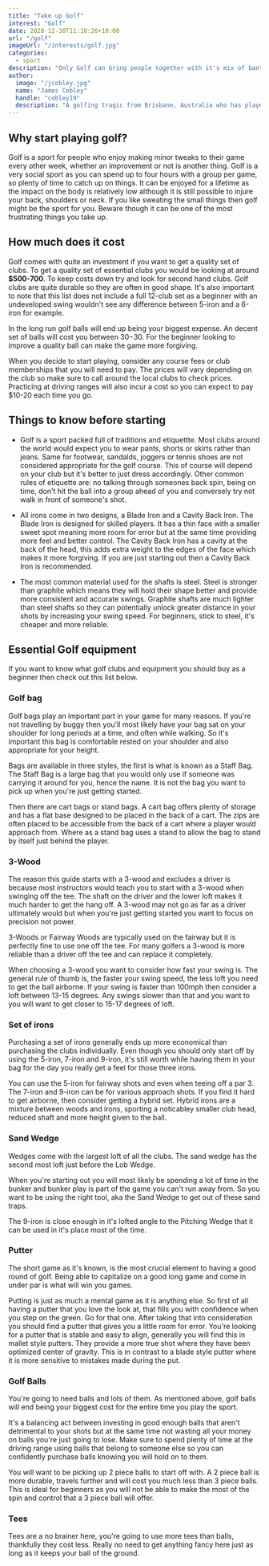 ```yaml
---
title: "Take up Golf"
interest: "Golf"
date: 2020-12-30T11:10:26+10:00
url: "/golf"
imageUrl: "/interests/golf.jpg"
categories:
  - sport
description: "Only Golf can bring people together with it's mix of banter, self-competition and plenty of opportunities to be social. Golf is one of the main ingredients in life for good health and happiness."
author:
  image: "/jcobley.jpg"
  name: "James Cobley"
  handle: "cobley19"
  description: "A golfing tragic from Brisbane, Australia who has played his fair share of rounds."
---
```


## Why start playing golf?
Golf is a sport for people who enjoy making minor tweaks to their game every other week, whether an improvement or not is another thing. Golf is a very social sport as you can spend up to four hours with a group per game, so plenty of time to catch up on things. It can be enjoyed for a lifetime as the impact on the body is relatively low although it is still possible to injure your back, shoulders or neck. If you like sweating the small things then golf might be the sport for you. Beware though it can be one of the most frustrating things you take up.

## How much does it cost
Golf comes with quite an investment if you want to get a quality set of clubs. To get a quality set of essential clubs you would be looking at around **$500-700**. To keep costs down try and look for second hand clubs. Golf clubs are quite durable so they are often in good shape. It's also important to note that this list does not include a full 12-club set as a beginner with an undeveloped swing wouldn't see any difference between 5-iron and a 6-iron for example.

In the long run golf balls will end up being your biggest expense. An decent set of balls will cost you between $30-$30. For the beginner looking to improve a quality ball can make the game more forgiving.

When you decide to start playing, consider any course fees or club memberships that you will need to pay. The prices will vary depending on the club so make sure to call around the local clubs to check prices. Practicing at driving ranges will also incur a cost so you can expect to pay $10-20 each time you go.

## Things to know before starting

- Golf is a sport packed full of traditions and etiquettte. Most clubs around the world would expect you to wear pants, shorts or skirts rather than jeans. Same for footwear, sandalds, joggers or tennis shoes are not considered appropriate for the golf course. This of course will depend on your club but it's better to just dress accordingly. Other common rules of etiquette are: no talking through someones back spin, being on time, don't hit the ball into a group ahead of you and conversely try not walk in front of someone's shot.

- All irons come in two designs, a Blade Iron and a Cavity Back Iron. The Blade Iron is designed for skilled players. It has a thin face with a smaller sweet spot meaning more room for error but at the same time providing more feel and better control. The Cavity Back Iron has a cavity at the back of the head, this adds extra weight to the edges of the face which makes it more forgiving. If you are just starting out then a Cavity Back Iron is recommended.

- The most common material used for the shafts is steel. Steel is stronger than graphite which means they will hold their shape better and provide more consistent and accurate swings. Graphite shafts are much lighter than steel shafts so they can potentially unlock greater distance in your shots by increasing your swing speed. For beginners, stick to steel, it's cheaper and more reliable.

## Essential Golf equipment
If you want to know what golf clubs and equipment you should buy as a beginner then check out this list below.

### Golf bag
Golf bags play an important part in your game for many reasons. If you're not travelling by buggy then you'll most likely have your bag sat on your shoulder for long periods at a time, and often while walking. So it's important this bag is comfortable rested on your shoulder and also appropriate for your height.

Bags are available in three styles, the first is what is known as a Staff Bag. The Staff Bag is a large bag that you would only use if someone was carrying it around for you, hence the name. It is not the bag you want to pick up when you're just getting started.

Then there are cart bags or stand bags. A cart bag offers plenty of storage and has a flat base designed to be placed in the back of a cart. The zips are often placed to be accessible from the back of a cart where a player would approach from. Where as a stand bag uses a stand to allow the bag to stand by itself just behind the player.

### 3-Wood
The reason this guide starts with a 3-wood and excludes a driver is because most instructors would teach you to start with a 3-wood when swinging off the tee. The shaft on the driver and the lower loft makes it much harder to get the hang off. A 3-wood may not go as far as a driver ultimately would but when you're just getting started you want to focus on precision not power.

3-Woods or Fairway Woods are typically used on the fairway but it is perfectly fine to use one off the tee. For many golfers a 3-wood is more reliable than a driver off the tee and can replace it completely.

When choosing a 3-wood you want to consider how fast your swing is. The general rule of thumb is, the faster your swing speed, the less loft you need to get the ball airborne.  If  your swing is faster than 100mph then consider a loft between 13-15 degrees. Any swings slower than that and you want to you will want to get closer to 15-17 degrees of loft.

### Set of irons
Purchasing a set of irons generally ends up more economical than purchasing the clubs individually. Even though you should only start off by using the 5-iron, 7-iron and 9-iron, it's still worth while having them in your bag for the day you really get a feel for those three irons.

You can use the 5-iron for fairway shots and even when teeing off a par 3. The 7-iron and 9-iron can be for various approach shots. If you find it hard to get airborne, then consider getting a hybrid set. Hybrid irons are a mixture between woods and irons, sporting a noticabley smaller club head, reduced shaft and more height given to the ball.

### Sand Wedge
Wedges come with the largest loft of all the clubs. The sand wedge has the second most loft just before the Lob Wedge.

When you're starting out you will most likely be spending a lot of time in the bunker and bunker play is part of the game you can't run away from. So you want to be using the right tool, aka the Sand Wedge to get out of these sand traps.

The 9-iron is close enough in it's lofted angle to the Pitching Wedge that it can be used in it's place most of the time.

### Putter
The short game as it's known, is the most crucial element to having a good round of golf. Being able to capitalize on a good long game and come in under par is what will win you games.

Putting is just as much a mental game as it is anything else. So first of all having a putter that you love the look at, that fills you with confidence when you step on the green. Go for that one. After taking that into consideration you should find a putter that gives you a little room for error. You're looking for a putter that is stable and easy to align, generally you will find this in mallet style putters. They provide a more true shot where they have been optimized center of gravity. This is in contrast to a blade style putter where it is more sensitive to mistakes made during the put.

### Golf Balls
You're going to need balls and lots of them. As mentioned above, golf balls will end being your biggest cost for the entire time you play the sport.

It's a balancing act between investing in good enough balls that aren't detrimental to your shots but at the same time not wasting all your money on balls you're just going to lose. Make sure to spend plenty of time at the driving range using balls that belong to someone else so you can confidently purchase balls knowing you will hold on to them.

You will want to be picking up 2 piece balls to start off with. A 2 piece ball is more durable, travels further and will cost you much less than 3 piece balls. This is ideal for beginners as you will not be able to make the most of the spin and control that a 3 piece ball will offer.


### Tees
Tees are a no brainer here, you're going to use more tees than balls, thankfully they cost less. Really no need to get anything fancy here just as long as it keeps your ball of the ground.
